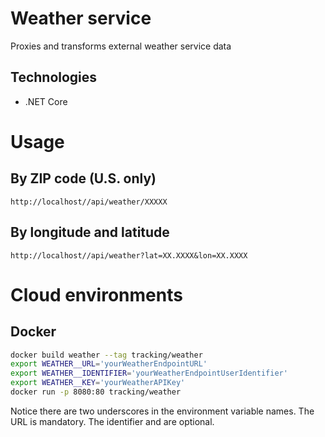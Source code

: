 # Weather service

Proxies and transforms external weather service data

## Technologies

- .NET Core

# Usage


## By ZIP code (U.S. only)

```http://localhost//api/weather/XXXXX```

## By longitude and latitude
```http://localhost//api/weather?lat=XX.XXXX&lon=XX.XXXX```

# Cloud environments

## Docker

```bash
docker build weather --tag tracking/weather
export WEATHER__URL='yourWeatherEndpointURL'
export WEATHER__IDENTIFIER='yourWeatherEndpointUserIdentifier'
export WEATHER__KEY='yourWeatherAPIKey'
docker run -p 8080:80 tracking/weather
```

Notice there are two underscores in the environment variable names. The URL is mandatory. The identifier and 
are optional.
